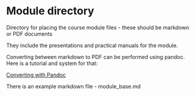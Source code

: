 # Module directory
Directory for placing the course module files - these should be markdown or PDF documents

They include the presentations and practical manuals for the module. 

Converting between markdown to PDF can be performed using pandoc. Here is a tutorial and system for that:

[Converting with Pandoc](https://github.com/WCSCourses/format_convert)

There is an example markdown file - module_base.md
